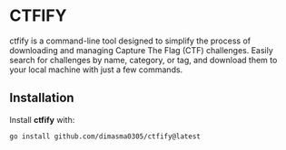 # CTFIFY

ctfify is a command-line tool designed to simplify the process of downloading and managing Capture The Flag (CTF) challenges. Easily search for challenges by name, category, or tag, and download them to your local machine with just a few commands.

## Installation

Install **ctfify** with:

```sh
go install github.com/dimasma0305/ctfify@latest
```
